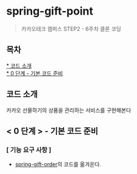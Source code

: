 # spring-gift-point
> 카카오테크 캠퍼스 STEP2 - 6주차 클론 코딩
 
## 목차
[* 코드 소개](#코드-소개)<br>
[* 0 단계 - 기본 코드 준비](#-0-단계----기본-코드-준비)<br>

## 코드 소개
카카오 선물하기의 상품을 관리하는 서비스를 구현해본다

## < 0 단계 > - 기본 코드 준비
### [ 기능 요구 사항 ]
- [spring-gift-order](https://github.com/chris0825/spring-gift-order.git)의 코드를 옮겨온다.
